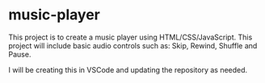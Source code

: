 # music-player
This project is to create a music player using HTML/CSS/JavaScript. 
This project will include basic audio controls such as: Skip, Rewind, 
Shuffle and Pause. 

I will be creating this in VSCode and updating the repository as needed. 
